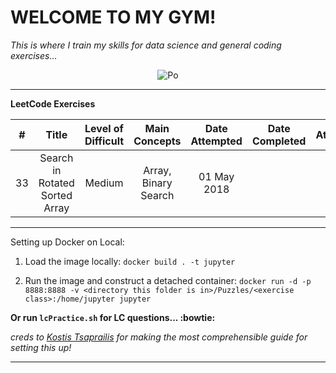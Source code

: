 # WELCOME TO MY GYM!

*This is where I train my skills for data science and general coding exercises...*


<p align = "center"> 
  <img src = "http://www.dreamworks.com/kungfupanda/images/uploads/characters/po_action.png", alt="Po">
</p>

------

**LeetCode Exercises**

|#|Title |Level of Difficult |Main Concepts|Date Attempted|Date Completed|Attempts|
|:--:|:---:|:----------------:|:-----------:|:------------:|:------------:|:------:|
|33|Search in Rotated Sorted Array|Medium|Array, Binary Search|01 May 2018|||









-------

Setting up Docker on Local:

1. Load the image locally: `docker build . -t jupyter`        

2. Run the image and construct a detached container: `docker run -d -p 8888:8888 -v <directory this folder is in>/Puzzles/<exercise class>:/home/jupyter jupyter`

**Or run `lcPractice.sh` for LC questions... :bowtie:**

*creds to [Kostis Tsaprailis](https://tsaprailis.com/2017/10/10/Docker-for-data-science-part-1-building-jupyter-container/) for making the most comprehensible guide for setting this up!*

------

